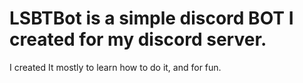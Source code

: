 # LSBTBot is a simple discord BOT I created for my discord server.

I created It mostly to learn how to do it, and for fun. 

